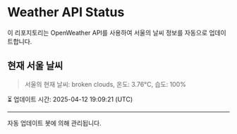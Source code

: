
# Weather API Status

이 리포지토리는 OpenWeather API를 사용하여 서울의 날씨 정보를 자동으로 업데이트합니다.

## 현재 서울 날씨
> 서울의 현재 날씨: broken clouds, 온도: 3.76°C, 습도: 100%

⏳ 업데이트 시간: 2025-04-12 19:09:21 (UTC)

---
자동 업데이트 봇에 의해 관리됩니다.
